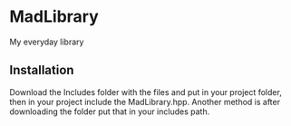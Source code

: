 # MadLibrary
 My everyday library
## Installation
 Download the Includes folder with the files and put in your project folder, then in your project include the MadLibrary.hpp.
 Another method is after downloading the folder put that in your includes path.
